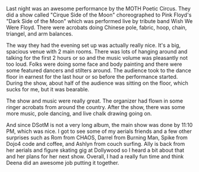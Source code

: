 Last night was an awesome performance by the MOTH Poetic Circus. They did a show called "Cirque Side of the Moon" choreographed to Pink Floyd's "Dark Side of the Moon" which was performed live by tribute band Wish We Were Floyd. There were acrobats doing Chinese pole, fabric, hoop, chain, triangel, and arm balances.

The way they had the evening set up was actually really nice. It's a big, spacious venue with 2 main rooms. There was lots of hanging around and talking for the first 2 hours or so and the music volume was pleasantly not too loud. Folks were doing some face and body painting and there were some featured dancers and stilters around. The audience took to the dance floor in earnest for the last hour or so before the performance started. During the show, about half of the audience was sitting on the floor, which sucks for me, but it was bearable.

The show and music were really great. The organizer had flown in some ringer acrobats from around the country. After the show, there was some more music, pole dancing, and live chalk drawing going on.

And since DSotM is not a very long album, the main show was done by 11:10 PM, which was nice. I got to see some of my aerials friends and a few other surprises such as Rom from CHAOS, Darrel from Burning Man, Spike from Dojo4 code and coffee, and Ashlyn from couch surfing. Ally is back from her aerials and figure skating gig at Dollywood so I heard a bit about that and her plans for her next show. Overall, I had a really fun time and think Deena did an awesome job putting it together.

<flickrshow href="https://www.flickr.com/photos/88096431@N00/sets/72157632727737774/"></flickrshow>
